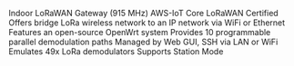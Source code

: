 Indoor LoRaWAN Gateway (915 MHz)
AWS-IoT Core LoRaWAN Certified
Offers bridge LoRa wireless network to an IP network via WiFi or Ethernet
Features an open-source OpenWrt system
Provides 10 programmable parallel demodulation paths
Managed by Web GUI, SSH via LAN or WiFi
Emulates 49x LoRa demodulators
Supports Station Mode
